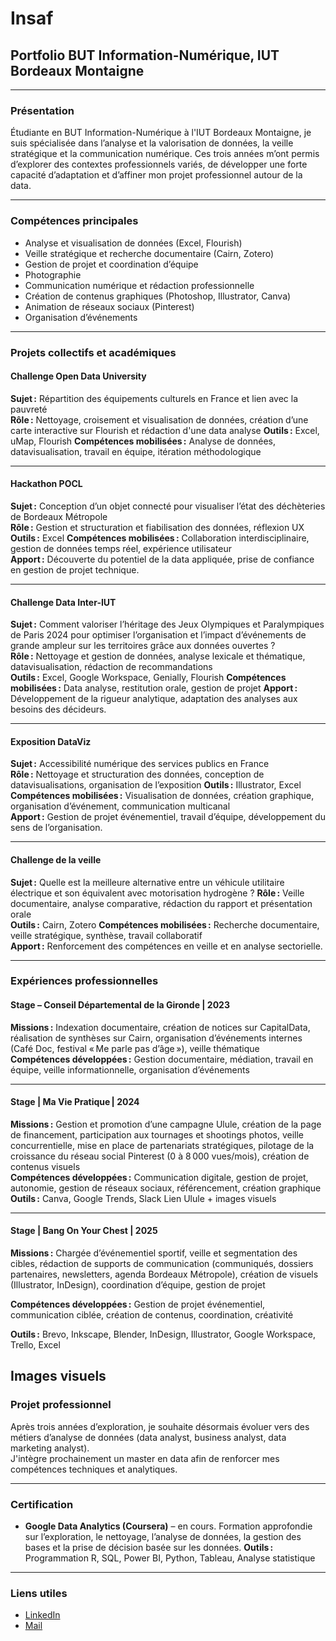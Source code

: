 # Insaf   
## Portfolio BUT Information-Numérique, IUT Bordeaux Montaigne

---

### Présentation

Étudiante en BUT Information-Numérique à l'IUT Bordeaux Montaigne, je suis spécialisée dans l’analyse et la valorisation de données, la veille stratégique et la communication numérique. 
Ces trois années m’ont permis d’explorer des contextes professionnels variés, de développer une forte capacité d’adaptation et d’affiner mon projet professionnel autour de la data.

---

### Compétences principales

- Analyse et visualisation de données (Excel, Flourish)
- Veille stratégique et recherche documentaire (Cairn, Zotero)
- Gestion de projet et coordination d’équipe
- Photographie
- Communication numérique et rédaction professionnelle
- Création de contenus graphiques (Photoshop, Illustrator, Canva)
- Animation de réseaux sociaux (Pinterest)
- Organisation d’événements 

---

### Projets collectifs et académiques

#### Challenge Open Data University  
**Sujet :** Répartition des équipements culturels en France et lien avec la pauvreté  
**Rôle :** Nettoyage, croisement et visualisation de données, création d’une carte interactive sur Flourish et rédaction d'une data analyse 
**Outils :** Excel, uMap, Flourish
**Compétences mobilisées :** Analyse de données, datavisualisation, travail en équipe, itération méthodologique  

---

#### Hackathon POCL  
**Sujet :** Conception d’un objet connecté pour visualiser l’état des déchèteries de Bordeaux Métropole  
**Rôle :** Gestion et structuration et fiabilisation des données, réflexion UX
**Outils :** Excel 
**Compétences mobilisées :** Collaboration interdisciplinaire, gestion de données temps réel, expérience utilisateur  
**Apport :** Découverte du potentiel de la data appliquée, prise de confiance en gestion de projet technique.

---

#### Challenge Data Inter-IUT  
**Sujet :** Comment valoriser l’héritage des Jeux Olympiques et Paralympiques de Paris 2024 
pour optimiser l’organisation et l’impact d’événements de grande ampleur sur les territoires grâce aux données ouvertes ?   
**Rôle :** Nettoyage et gestion de données, analyse lexicale et thématique, datavisualisation, rédaction de recommandations  
**Outils :** Excel, Google Workspace, Genially, Flourish
**Compétences mobilisées :** Data analyse, restitution orale, gestion de projet
**Apport :** Développement de la rigueur analytique, adaptation des analyses aux besoins des décideurs.

---

#### Exposition DataViz  
**Sujet :** Accessibilité numérique des services publics en France  
**Rôle :** Nettoyage et structuration des données, conception de datavisualisations, organisation de l’exposition 
**Outils :** Illustrator, Excel
**Compétences mobilisées :** Visualisation de données, création graphique, organisation d’événement, communication multicanal  
**Apport :** Gestion de projet événementiel, travail d’équipe, développement du sens de l’organisation.

---

#### Challenge de la veille  
**Sujet :** Quelle est la meilleure alternative entre un véhicule utilitaire électrique et son équivalent avec motorisation hydrogène ?
**Rôle :** Veille documentaire, analyse comparative, rédaction du rapport et présentation orale  
**Outils :** Cairn, Zotero 
**Compétences mobilisées :** Recherche documentaire, veille stratégique, synthèse, travail collaboratif  
**Apport :** Renforcement des compétences en veille et en analyse sectorielle.

---

### Expériences professionnelles

#### Stage – Conseil Départemental de la Gironde | 2023
**Missions :** Indexation documentaire, création de notices sur CapitalData, réalisation de synthèses sur Cairn, organisation d’événements internes (Café Doc, festival « Me parle pas d’âge »), veille thématique  
**Compétences développées :** Gestion documentaire, médiation, travail en équipe, veille informationnelle, organisation d’événements

---

#### Stage | Ma Vie Pratique | 2024
**Missions :** Gestion et promotion d’une campagne Ulule, création de la page de financement, participation aux tournages et shootings photos, veille concurrentielle, mise en place de partenariats stratégiques, pilotage de la croissance du réseau social Pinterest (0 à 8 000 vues/mois), création de contenus visuels  
**Compétences développées :** Communication digitale, gestion de projet, autonomie, gestion de réseaux sociaux, référencement, création graphique
**Outils :** Canva, Google Trends, Slack
Lien Ulule + images visuels

---

#### Stage | Bang On Your Chest | 2025
**Missions :** Chargée d’événementiel sportif, veille et segmentation des cibles, rédaction de supports de communication (communiqués, dossiers partenaires, newsletters, agenda Bordeaux Métropole), création de visuels (Illustrator, InDesign), coordination d’équipe, gestion de projet

**Compétences développées :** Gestion de projet événementiel, communication ciblée, création de contenus, coordination, créativité

**Outils :** Brevo, Inkscape, Blender, InDesign, Illustrator, Google Workspace, Trello, Excel

Images visuels 
---


### Projet professionnel

Après trois années d’exploration, je souhaite désormais évoluer vers des métiers d’analyse de données (data analyst, business analyst, data marketing analyst).  
J'intègre prochainement un master en data afin de renforcer mes compétences techniques et analytiques.  

---

### Certification

- **Google Data Analytics (Coursera)** – en cours.
Formation approfondie sur l’exploration, le nettoyage, l’analyse de données, la gestion des
bases et la prise de décision basée sur les données.
**Outils :** Programmation R, SQL, Power BI, Python, Tableau, Analyse statistique
---

### Liens utiles
  
- [LinkedIn](www.linkedin.com/in/insaf-a-a120a7259)  
- [Mail](alilouinsaf@gmail.com)  
